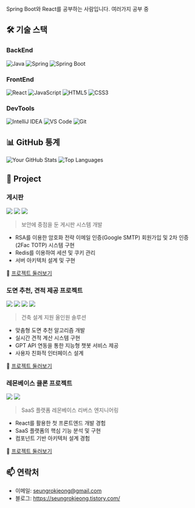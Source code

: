 Spring Boot와 React를 공부하는 사람입니다. 여러가지 공부 중


## 🛠 기술 스택

### BackEnd
![Java](https://img.shields.io/badge/Java-007396?style=flat-square&logo=java&logoColor=white)
![Spring](https://img.shields.io/badge/Spring-6DB33F?style=flat-square&logo=spring&logoColor=white)
![Spring Boot](https://img.shields.io/badge/Spring_Boot-6DB33F?style=flat-square&logo=spring-boot&logoColor=white)

### FrontEnd
![React](https://img.shields.io/badge/React-61DAFB?style=flat-square&logo=react&logoColor=black)
![JavaScript](https://img.shields.io/badge/JavaScript-F7DF1E?style=flat-square&logo=javascript&logoColor=black)
![HTML5](https://img.shields.io/badge/HTML5-E34F26?style=flat-square&logo=html5&logoColor=white)
![CSS3](https://img.shields.io/badge/CSS3-1572B6?style=flat-square&logo=css3&logoColor=white)

### DevTools
![IntelliJ IDEA](https://img.shields.io/badge/IntelliJ_IDEA-000000?style=flat-square&logo=intellij-idea&logoColor=white)
![VS Code](https://img.shields.io/badge/VS_Code-007ACC?style=flat-square&logo=visual-studio-code&logoColor=white)
![Git](https://img.shields.io/badge/Git-F05032?style=flat-square&logo=git&logoColor=white)

## 📊 GitHub 통계
![Your GitHub Stats](https://github-readme-stats.vercel.app/api?username=Seungrok-J&show_icons=true&theme=radical)
![Top Languages](https://github-readme-stats.vercel.app/api/top-langs/?username=Seungrok-J&layout=compact&theme=radical)

## 🚀 Project

### 게시판
<img src="https://img.shields.io/badge/Spring_Boot-6DB33F?style=flat-square&logo=spring-boot&logoColor=white"/> <img src="https://img.shields.io/badge/React-61DAFB?style=flat-square&logo=react&logoColor=black"/> <img src="https://img.shields.io/badge/PostgreSQL-4169E1?style=flat-square&logo=postgresql&logoColor=white"/>

> 보안에 중점을 둔 게시판 시스템 개발
- RSA를 이용한 암호화 전략 이메일 인증(Google SMTP) 회원가입 및 2차 인증(2Fac TOTP) 시스템 구현
- Redis를 이용하여 세션 및 쿠키 관리
- 서버 아키텍처 설계 및 구현

📎 [프로젝트 둘러보기](https://github.com/Seungrok-J/Posts_project)

### 도면 추천, 견적 제공 프로젝트
<img src="https://img.shields.io/badge/Spring_Boot-6DB33F?style=flat-square&logo=spring-boot&logoColor=white"/> <img src="https://img.shields.io/badge/React-61DAFB?style=flat-square&logo=react&logoColor=black"/> <img src="https://img.shields.io/badge/MySQL-4479A1?style=flat-square&logo=mysql&logoColor=white"/> <img src="https://img.shields.io/badge/OpenAI-412991?style=flat-square&logo=openai&logoColor=white"/>

> 건축 설계 지원 올인원 솔루션
- 맞춤형 도면 추천 알고리즘 개발
- 실시간 견적 계산 시스템 구현
- GPT API 연동을 통한 지능형 챗봇 서비스 제공
- 사용자 친화적 인터페이스 설계

📎 [프로젝트 둘러보기](https://github.com/Seungrok-J/FinalProject)

### 레몬베이스 클론 프로젝트
<img src="https://img.shields.io/badge/Spring_Boot-6DB33F?style=flat-square&logo=spring-boot&logoColor=white"/> <img src="https://img.shields.io/badge/React-61DAFB?style=flat-square&logo=react&logoColor=black"/>

> SaaS 플랫폼 레몬베이스 리버스 엔지니어링
- React를 활용한 첫 프론트엔드 개발 경험
- SaaS 플랫폼의 핵심 기능 분석 및 구현
- 컴포넌트 기반 아키텍처 설계 경험

📎 [프로젝트 둘러보기](https://github.com/Seungrok-J/Interim-project)

## 📫 연락처
- 이메일: seungrokjeong@gmail.com
- 블로그: https://seungrokjeong.tistory.com/
